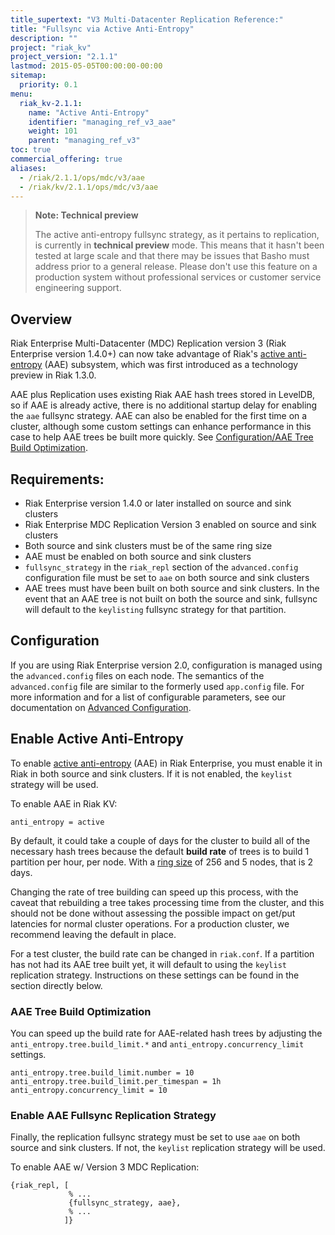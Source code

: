 ```yaml
---
title_supertext: "V3 Multi-Datacenter Replication Reference:"
title: "Fullsync via Active Anti-Entropy"
description: ""
project: "riak_kv"
project_version: "2.1.1"
lastmod: 2015-05-05T00:00:00-00:00
sitemap:
  priority: 0.1
menu:
  riak_kv-2.1.1:
    name: "Active Anti-Entropy"
    identifier: "managing_ref_v3_aae"
    weight: 101
    parent: "managing_ref_v3"
toc: true
commercial_offering: true
aliases:
  - /riak/2.1.1/ops/mdc/v3/aae
  - /riak/kv/2.1.1/ops/mdc/v3/aae
---
```


[glossary aae]: {{<baseurl>}}riak/kv/2.1.1/learn/glossary/#active-anti-entropy-aae
[config reference#advanced]: {{<baseurl>}}riak/kv/2.1.1/configuring/reference/#advanced-configuration
[concept clusters]: {{<baseurl>}}riak/kv/2.1.1/learn/concepts/clusters

> **Note: Technical preview**
>
> The active anti-entropy fullsync strategy, as it pertains to
replication, is currently in **technical preview** mode. This means that
it hasn't been tested at large scale and that there may be issues that
Basho must address prior to a general release. Please don't use this
feature on a production system without professional services or customer
service engineering support.

## Overview

Riak Enterprise Multi-Datacenter (MDC) Replication version 3 (Riak
Enterprise version 1.4.0+) can now take advantage of Riak's [active anti-entropy][glossary aae] \(AAE) subsystem, which was first introduced as a
technology preview in Riak 1.3.0.

AAE plus Replication uses existing Riak AAE hash trees stored in
LevelDB, so if AAE is already active, there is no additional startup
delay for enabling the `aae` fullsync strategy. AAE can also be enabled
for the first time on a cluster, although some custom settings can
enhance performance in this case to help AAE trees be built more
quickly. See [Configuration/AAE Tree Build Optimization](#aae-tree-build-optimization).

## Requirements:

* Riak Enterprise version 1.4.0 or later installed on source and sink
  clusters
* Riak Enterprise MDC Replication Version 3 enabled on source and sink
  clusters
* Both source and sink clusters must be of the same ring size
* AAE must be enabled on both source and sink clusters
* `fullsync_strategy` in the `riak_repl` section of the
  `advanced.config` configuration file must be set to `aae` on both
  source and sink clusters
* AAE trees must have been built on both source and sink clusters. In
  the event that an AAE tree is not built on both the source and sink,
  fullsync will default to the `keylisting` fullsync strategy for that
  partition.

## Configuration

If you are using Riak Enterprise version 2.0, configuration is managed
using the `advanced.config` files on
each node. The semantics of the `advanced.config` file are similar to
the formerly used `app.config` file. For more information and for a list
of configurable parameters, see our documentation on [Advanced Configuration][config reference#advanced].

## Enable Active Anti-Entropy

To enable [active anti-entropy][glossary aae] \(AAE) in Riak Enterprise, you must enable it in Riak in both source and sink clusters. If it is not
enabled, the `keylist` strategy will be used.

To enable AAE in Riak KV:

```riakconf
anti_entropy = active
```

By default, it could take a couple of days for the cluster to build all
of the necessary hash trees because the default **build rate** of trees
is to build 1 partition per hour, per node. With a
[ring size][concept clusters] of 256 and 5 nodes, that is 2 days.

Changing the rate of tree building can speed up this process, with the
caveat that rebuilding a tree takes processing time from the cluster,
and this should not be done without assessing the possible impact on
get/put latencies for normal cluster operations. For a production
cluster, we recommend leaving the default in place.

For a test cluster, the build rate can be changed in `riak.conf`. If a
partition has not had its AAE tree built yet, it will default to using
the `keylist` replication strategy. Instructions on these settings can
be found in the section directly below.

<div id="aae-tree-build-optimization"></div>

### AAE Tree Build Optimization

You can speed up the build rate for AAE-related hash trees by adjusting
the `anti_entropy.tree.build_limit.*` and `anti_entropy.concurrency_limit`
settings.

```riakconf
anti_entropy.tree.build_limit.number = 10
anti_entropy.tree.build_limit.per_timespan = 1h
anti_entropy.concurrency_limit = 10
```

### Enable AAE Fullsync Replication Strategy

Finally, the replication fullsync strategy must be set to use `aae` on
both source and sink clusters. If not, the `keylist` replication
strategy will be used.

To enable AAE w/ Version 3 MDC Replication:

```advancedconfig
{riak_repl, [
             % ...
             {fullsync_strategy, aae},
             % ...
            ]}
```
